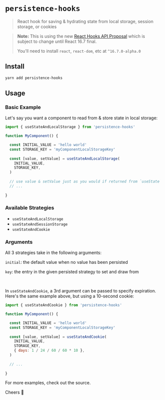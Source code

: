 # `persistence-hooks`

> React hook for saving & hydrating state from local storage, session storage, or cookies

> **Note:** This is using the new [React Hooks API Proposal](https://reactjs.org/docs/hooks-intro.html)
> which is subject to change until React 16.7 final.
>
> You'll need to install `react`, `react-dom`, etc at `^16.7.0-alpha.0`

## Install

```sh
yarn add persistence-hooks
```

## Usage

### Basic Example

Let's say you want a component to read from & store state in local storage:

```jsx
import { useStateAndLocalStorage } from 'persistence-hooks'

function MyComponent() {

  const INITIAL_VALUE = 'hello world'
  const STORAGE_KEY = 'myComponentLocalStorageKey'
  
  const [value, setValue] = useStateAndLocalStorage(
    INITIAL_VALUE,
    STORAGE_KEY,
  )
  
  // use value & setValue just as you would if returned from `useState`
  // ...
  
}
```

### Available Strategies

* `useStateAndLocalStorage`
* `useStateAndSessionStorage`
* `useStateAndCookie`

### Arguments

All 3 strategies take in the following arguments:

`initial`: the default value when no value has been persisted

`key`: the entry in the given persisted strategy to set and draw from

<br />

In `useStateAndCookie`, a 3rd argument can be passed to specify expiration. Here's the same example above, but using a 10-second cookie:

```jsx
import { useStateAndCookie } from 'persistence-hooks'

function MyComponent() {

  const INITIAL_VALUE = 'hello world'
  const STORAGE_KEY = 'myComponentLocalStorageKey'
  
  const [value, setValue] = useStateAndCookie(
    INITIAL_VALUE,
    STORAGE_KEY,
    { days: 1 / 24 / 60 / 60 * 10 },
  )
  
  // ...
  
}
```

For more examples, check out the source.

Cheers 🍻